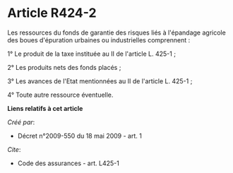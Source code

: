 # Article R424-2

Les ressources du fonds de garantie des risques liés à l'épandage agricole des boues d'épuration urbaines ou industrielles
comprennent : 

1° Le produit de la taxe instituée au II de l'article L. 425-1 ; 

2° Les produits nets des fonds placés ; 

3° Les avances de l'Etat mentionnées au II de l'article L. 425-1 ; 

4° Toute autre ressource éventuelle.

**Liens relatifs à cet article**

_Créé par_:

  - Décret n°2009-550 du 18 mai 2009 - art. 1

_Cite_:

  - Code des assurances - art. L425-1
